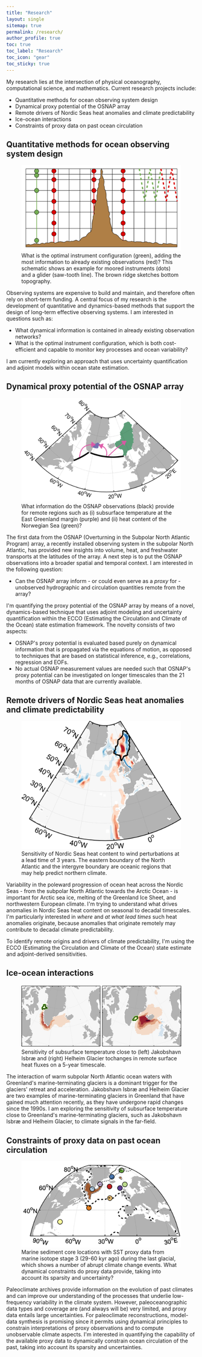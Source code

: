 ```yaml
---
title: "Research"
layout: single
sitemap: true
permalink: /research/
author_profile: true
toc: true
toc_label: "Research"
toc_icon: "gear"
toc_sticky: true
---
```


My research lies at the intersection of physical oceanography, computational science, and mathematics. Current research projects include:
- Quantitative methods for ocean observing system design
- Dynamical proxy potential of the OSNAP array
- Remote drivers of Nordic Seas heat anomalies and climate predictability
- Ice-ocean interactions
- Constraints of proxy data on past ocean circulation


## Quantitative methods for ocean observing system design

<figure>
  <img src="/assets/images/design.png" alt="">
  <figcaption> What is the optimal instrument configuration (green), adding the most information to already existing observations (red)? This schematic shows an example for moored instruments (dots) and a glider (saw-tooth line). The brown ridge sketches bottom topography. </figcaption>
</figure>

Observing systems are expensive to build and maintain, and therefore often rely on short-term funding. 
A central focus of my research is the development of quantitative and dynamics-based methods that support the design of long-term effective observing systems. I am interested in questions such as:
- What dynamical information is contained in already existing observation networks? 
- What is the optimal instrument configuration, which is both cost-efficient and capable to monitor key processes and ocean variability?

I am currently exploring an approach that uses uncertainty quantification and adjoint models within ocean state estimation.

## Dynamical proxy potential of the OSNAP array
 
<figure>
  <img src="/assets/images/OSNAP.png" alt="">
  <figcaption> What information do the OSNAP observations (black) provide for remote regions such as (i) subsurface temperature at the East Greenland margin (purple) and (ii) heat content of the Norwegian Sea (green)? </figcaption>
</figure>

The first data from the OSNAP (Overturning in the Subpolar North Atlantic Program) array, a recently installed observing system in the subpolar North Atlantic, has provided new insights into volume, heat, and freshwater transports at the latitudes of the array. A next step is to put the OSNAP observations into a broader spatial and temporal context. I am interested in the following question:
- Can the OSNAP array inform - or could even serve as a _proxy_ for - unobserved hydrographic and circulation quantities remote from the array?

I'm quantifying the proxy potential of the OSNAP array by means of a novel, dynamics-based technique that uses adjoint modeling and uncertainty quantification within the ECCO (Estimating the Circulation and Climate of the Ocean) state estimation framework.
The novelty consists of two aspects:
- OSNAP's proxy potential is evaluated based purely on dynamical information that is propagated via the equations of motion, as opposed to techniques that are based on statistical inference, e.g., correlations, regression and EOFs.
- No actual OSNAP measurement values are needed such that OSNAP's proxy potential can be investigated on longer timescales than the 21 months of OSNAP data that are currently available.

## Remote drivers of Nordic Seas heat anomalies and climate predictability

<figure>
  <img src="/assets/images/sens2wind.png" width="1000px" alt="">
  <figcaption>Sensitivity of Nordic Seas heat content to wind perturbations at a lead time of 3 years. The eastern boundary of the North Atlantic and the intergyre boundary are oceanic regions that may help predict northern climate. </figcaption>
</figure>

Variability in the poleward progression of ocean heat across the Nordic Seas - from the subpolar North Atlantic towards the Arctic Ocean - is important for Arctic sea ice, melting of the Greenland Ice Sheet, and northwestern European climate. 
I'm trying to understand what drives anomalies in Nordic Seas heat content on seasonal to decadal timescales. 
I'm particularly interested in _where_ and _at what lead times_ such heat anomalies originate, because anomalies that originate remotely may contribute to decadal climate predictability.

To identify remote origins and drivers of climate predictability, I'm using the ECCO (Estimating the Circulation and Climate of the Ocean) state estimate and adjoint-derived sensitivities.


## Ice-ocean interactions 

<figure>
  <img src="/assets/images/Greenland.png" alt="">
  <figcaption> 
Sensitivity of subsurface temperature close to (left) Jakobshavn Isbræ and (right) Helheim Glacier tochanges in remote surface heat fluxes on a 5-year timescale.
</figcaption>
</figure>

The interaction of warm subpolar North Atlantic ocean waters with Greenland's marine-terminating glaciers is a dominant trigger for the glaciers' retreat and acceleration. Jakobshavn Isbræ and Helheim Glacier are two examples of marine-terminating glaciers in Greenland that have gained much attention recently, as they have undergone rapid changes since the 1990s. I am exploring the sensitivity of subsurface temperature close to Greenland's marine-terminating glaciers, such as Jakobshavn Isbræ and Helheim Glacier, to climate signals in the far-field.


## Constraints of proxy data on past ocean circulation

<figure>
  <img src="/assets/images/MIS3cores.png" alt="">
  <figcaption> 
Marine sediment core locations with SST proxy data from marine isotope stage 3 (29-60 kyr ago) during the last glacial, which shows a number of abrupt climate change events. What dynamical constraints do proxy data provide, taking into account its sparsity and uncertainty?
</figcaption>
</figure>

Paleoclimate archives provide information on the evolution of past climates and can improve our understanding of the processes that underlie low-frequency variability in the climate system. 
However, paleoceanographic data types and coverage are (and always will be) very limited, and proxy data entails large uncertainties. 
For paleoclimate reconstructions, model-data synthesis is promising since it permits using dynamical principles to constrain interpretations of proxy observations and to compute unobservable climate aspects.
I'm interested in quantifying the capability of the available proxy data to dynamically constrain ocean circulation of the past, taking into account its sparsity and uncertainties.
